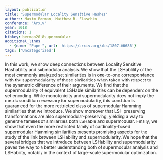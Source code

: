```yaml
---
layout: publication
title: 'Supermodular Locality Sensitive Hashes'
authors: Maxim Berman, Matthew B. Blaschko
conference: "Arxiv"
year: 2018
citations: 1
bibkey: berman2018supermodular
additional_links:
  - {name: "Paper", url: 'https://arxiv.org/abs/1807.06686'}
tags: ['Uncategorized']
---
```

In this work, we show deep connections between Locality Sensitive Hashability
and submodular analysis. We show that the LSHablility of the most commonly
analyzed set similarities is in one-to-one correspondance with the
supermodularity of these similarities when taken with respect to the symmetric
difference of their arguments. We find that the supermodularity of equivalent
LSHable similarities can be dependent on the set encoding. While monotonicity
and supermodularity does not imply the metric condition necessary for
supermodularity, this condition is guaranteed for the more restricted class of
supermodular Hamming similarities that we introduce. We show moreover that LSH
preserving transformations are also supermodular-preserving, yielding a way to
generate families of similarities both LSHable and supermodular. Finally, we
show that even the more restricted family of cardinality-based supermodular
Hamming similarities presents promising aspects for the study of the link
between LSHability and supermodularity. We hope that the several bridges that
we introduce between LSHability and supermodularity paves the way to a better
understanding both of supermodular analysis and LSHability, notably in the
context of large-scale supermodular optimization.
